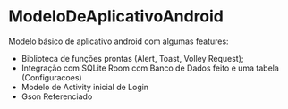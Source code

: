 # ModeloDeAplicativoAndroid
Modelo básico de aplicativo android com algumas features: 

- Biblioteca de funções prontas (Alert, Toast, Volley Request);
- Integração com SQLite Room com Banco de Dados feito e uma tabela (Configuracoes)
- Modelo de Activity inicial de Login
- Gson Referenciado

